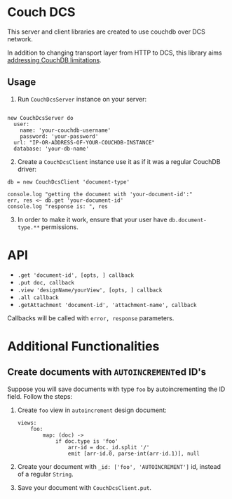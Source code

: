 # Couch DCS

This server and client libraries are created to use couchdb over DCS network. 

In addition to changing transport layer from HTTP to DCS, this library aims [addressing CouchDB limitations](./addressing-couchdb-limitations.md). 

## Usage


1. Run `CouchDcsServer` instance on your server: 


```ls 

new CouchDcsServer do 
  user:
    name: 'your-couchdb-username'
    password: 'your-password'
  url: "IP-OR-ADDRESS-OF-YOUR-COUCHDB-INSTANCE"
  database: 'your-db-name'
```

2. Create a `CouchDcsClient` instance use it as if it was a regular CouchDB driver: 

```ls 
db = new CouchDcsClient 'document-type'

console.log "getting the document with 'your-document-id':"
err, res <~ db.get 'your-document-id'
console.log "response is: ", res 
```

3. In order to make it work, ensure that your user have `db.document-type.**` permissions. 

# API

* `.get 'document-id', [opts, ] callback`
* `.put doc, callback`
* `.view 'designName/yourView', [opts, ] callback`
* `.all callback`
* `.getAttachment 'document-id', 'attachment-name', callback`

Callbacks will be called with `error, response` parameters. 

# Additional Functionalities

## Create documents with `AUTOINCREMENT`ed ID's

Suppose you will save documents with type `foo` by autoincrementing the ID field. Follow the steps:

1. Create `foo` view in `autoincrement` design document: 

    ```ls
    views:
        foo:
            map: (doc) ->
                if doc.type is 'foo' 
                    arr-id = doc._id.split '/'
                    emit [arr-id.0, parse-int(arr-id.1)], null
    ```

2. Create your document with `_id: ['foo', 'AUTOINCREMENT']` id, instead of a regular `String`. 

3. Save your document with `CouchDcsClient.put`. 
